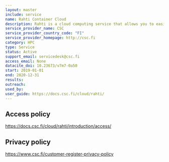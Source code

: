 ```yaml
---
layout: master
include: service
name: Rahti Container Cloud
description: Rahti is a cloud computing service that allows you to easily host applications and make them accessible over the web. It is based on OKD, which is a distribution of Kubernetes and runs end user applications in Docker containers.
service_provider_name: CSC
service_provider_country_code: "FI"
service_provider_homepage: http://csc.fi
category: HPC
type: Service
status: Active
support_email: servicedesk@csc.fi
access_email: None
datacite_doi: 10.23673/v7m7-0a50
start: 2019-01-01
end: 2020-12-31
results:
outreach:
used_by: 
user_guide: https://docs.csc.fi/cloud/rahti/
---
```



## Access policy
https://docs.csc.fi/cloud/rahti/introduction/access/

## Privacy policy
https://www.csc.fi/customer-register-privacy-policy
